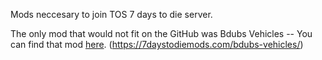 Mods neccesary to join TOS 7 days to die server.

The only mod that would not fit on the GitHub was Bdubs Vehicles -- You can find that mod [here]([url](https://7daystodiemods.com/bdubs-vehicles/)). (https://7daystodiemods.com/bdubs-vehicles/)

